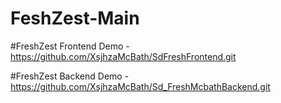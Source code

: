 # FeshZest-Main

#FreshZest Frontend Demo - https://github.com/XsjhzaMcBath/SdFreshFrontend.git

#FreshZest Backend Demo - https://github.com/XsjhzaMcBath/Sd_FreshMcbathBackend.git


